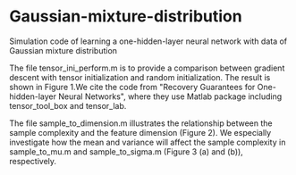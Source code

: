 # Gaussian-mixture-distribution
Simulation code of learning a one-hidden-layer neural network with data of Gaussian mixture distribution

The file tensor_ini_perform.m is to provide a comparison between gradient descent with tensor initialization and random initialization. The result is shown in Figure 1.We cite the code from "Recovery Guarantees for One-hidden-layer Neural Networks", where they use Matlab package including tensor_tool_box and tensor_lab.

The file sample_to_dimension.m illustrates the relationship between the sample complexity and the feature dimension (Figure 2). We especially investigate how the mean and variance will affect the sample complexity in sample_to_mu.m and sample_to_sigma.m (Figure 3 (a) and (b)), respectively.

